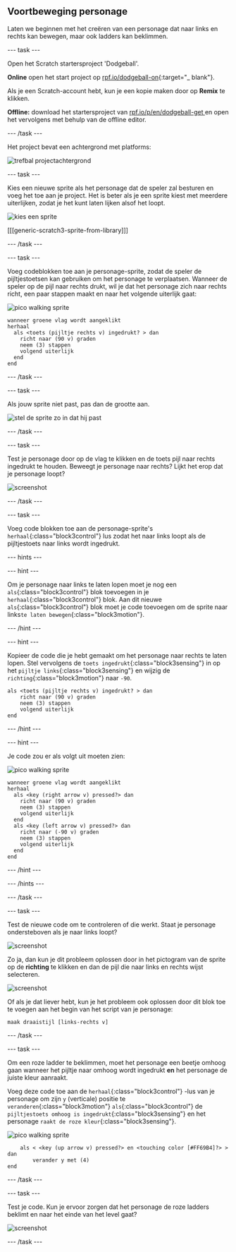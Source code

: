## Voortbeweging personage

Laten we beginnen met het creëren van een personage dat naar links en rechts kan bewegen, maar ook ladders kan beklimmen.

\--- task \---

Open het Scratch startersproject 'Dodgeball'.

**Online** open het start project op [rpf.io/dodgeball-on](http://rpf.io/dodgeball-on){:target="_ blank"}.

Als je een Scratch-account hebt, kun je een kopie maken door op **Remix** te klikken.

**Offline:** download het startersproject van [rpf.io/p/en/dodgeball-get ](http://rpf.io/p/en/dodgeball-get) en open het vervolgens met behulp van de offline editor.

\--- /task \---

Het project bevat een achtergrond met platforms:

![trefbal projectachtergrond](images/dodge-background.png)

\--- task \---

Kies een nieuwe sprite als het personage dat de speler zal besturen en voeg het toe aan je project. Het is beter als je een sprite kiest met meerdere uiterlijken, zodat je het kunt laten lijken alsof het loopt.

![kies een sprite](images/dodge-characters.png)

[[[generic-scratch3-sprite-from-library]]]

\--- /task \---

\--- task \---

Voeg codeblokken toe aan je personage-sprite, zodat de speler de pijltjestoetsen kan gebruiken om het personage te verplaatsen. Wanneer de speler op de pijl naar rechts drukt, wil je dat het personage zich naar rechts richt, een paar stappen maakt en naar het volgende uiterlijk gaat:

![pico walking sprite](images/pico_walking_sprite.png)

```blocks3
wanneer groene vlag wordt aangeklikt
herhaal 
  als <toets (pijltje rechts v) ingedrukt? > dan 
    richt naar (90 v) graden
    neem (3) stappen
    volgend uiterlijk
  end
end
```

\--- /task \---

\--- task \---

Als jouw sprite niet past, pas dan de grootte aan.

![stel de sprite zo in dat hij past](images/dodge-sprite-size-annotated.png)

\--- /task \---

\--- task \---

Test je personage door op de vlag te klikken en de toets pijl naar rechts ingedrukt te houden. Beweegt je personage naar rechts? Lijkt het erop dat je personage loopt?

![screenshot](images/dodge-walking.png)

\--- /task \---

\--- task \---

Voeg code blokken toe aan de personage-sprite's `herhaal`{:class="block3control"} lus zodat het naar links loopt als de pijltjestoets naar links wordt ingedrukt.

\--- hints \---

\--- hint \---

Om je personage naar links te laten lopen moet je nog een `als`{:class="block3control"} blok toevoegen in je `herhaal`{:class="block3control"} blok. Aan dit nieuwe `als`{:class="block3control"} blok moet je code toevoegen om de sprite naar links`te laten bewegen`{:class="block3motion"}.

\--- /hint \---

\--- hint \---

Kopieer de code die je hebt gemaakt om het personage naar rechts te laten lopen. Stel vervolgens de `toets ingedrukt`{:class="block3sensing"} in op het `pijltje links`{:class="block3sensing"} en wijzig de `richting`{:class="block3motion"} naar `-90`.

```blocks3
als <toets (pijltje rechts v) ingedrukt? > dan 
    richt naar (90 v) graden
    neem (3) stappen
    volgend uiterlijk
end
```

\--- /hint \---

\--- hint \---

Je code zou er als volgt uit moeten zien:

![pico walking sprite](images/pico_walking_sprite.png)

```blocks3
wanneer groene vlag wordt aangeklikt
herhaal 
  als <key (right arrow v) pressed?> dan 
    richt naar (90 v) graden
    neem (3) stappen
    volgend uiterlijk
  end
  als <key (left arrow v) pressed?> dan 
    richt naar (-90 v) graden
    neem (3) stappen
    volgend uiterlijk
  end
end
```

\--- /hint \---

\--- /hints \---

\--- /task \---

\--- task \---

Test de nieuwe code om te controleren of die werkt. Staat je personage ondersteboven als je naar links loopt?

![screenshot](images/dodge-upside-down.png)

Zo ja, dan kun je dit probleem oplossen door in het pictogram van de sprite op de **richting** te klikken en dan de pijl die naar links en rechts wijst selecteren.

![screenshot](images/dodge-left-right-annotated.png)

Of als je dat liever hebt, kun je het probleem ook oplossen door dit blok toe te voegen aan het begin van het script van je personage:

```blocks3
maak draaistijl [links-rechts v]
```

\--- /task \---

\--- task \---

Om een roze ladder te beklimmen, moet het personage een beetje omhoog gaan wanneer het pijltje naar omhoog wordt ingedrukt **en** het personage de juiste kleur aanraakt.

Voeg deze code toe aan de `herhaal`{:class="block3control"} -lus van je personage om zijn `y` (verticale) positie te `veranderen`{:class="block3motion"} `als`{:class="block3control"} de `pijltjestoets omhoog is ingedrukt`{:class="block3sensing"} en het personage `raakt de roze kleur`{:class="block3sensing"}.

![pico walking sprite](images/pico_walking_sprite.png)

```blocks3
    als < <key (up arrow v) pressed?> en <touching color [#FF69B4]?> > dan
        verander y met (4)
end
```

\--- /task \---

\--- task \---

Test je code. Kun je ervoor zorgen dat het personage de roze ladders beklimt en naar het einde van het level gaat?

![screenshot](images/dodge-test-character.png)

\--- /task \---